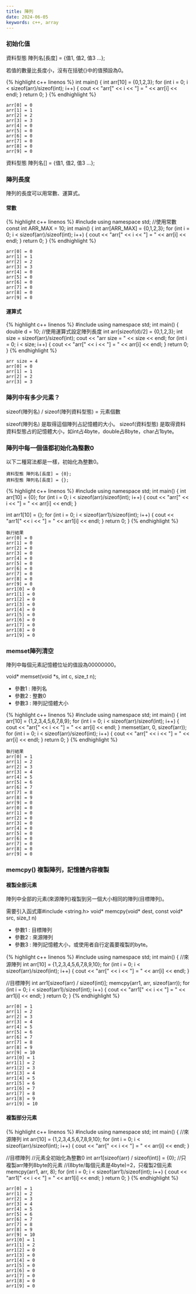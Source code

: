 ```yaml
---
title: 陣列
date: 2024-06-05
keywords: c++, array
---
```


### 初始化值

資料型態 陣列名[長度] = {值1, 值2, 值3 ...};

若值的數量比長度小，沒有在括號{}中的值預設為0。

{% highlight c++ linenos %}
int main() {
  int arr[10] = {0,1,2,3};
  for (int i = 0; i < sizeof(arr)/sizeof(int); i++) {
    cout << "arr[" << i << "] = " << arr[i] << endl;
  }
  return 0;
}
{% endhighlight %}

```
arr[0] = 0
arr[1] = 1
arr[2] = 2
arr[3] = 3
arr[4] = 0
arr[5] = 0
arr[6] = 0
arr[7] = 0
arr[8] = 0
arr[9] = 0
```

資料型態 陣列名[] = {值1, 值2, 值3 ...};

### 陣列長度

陣列的長度可以用常數、運算式。

#### 常數

{% highlight c++ linenos %}
#include <iostream>
using namespace std;
//使用常數
const int ARR_MAX = 10;
int main() {
  int arr[ARR_MAX] = {0,1,2,3};
  for (int i = 0; i < sizeof(arr)/sizeof(int); i++) {
    cout << "arr[" << i << "] = " << arr[i] << endl;
  }
  return 0;
}
{% endhighlight %}

```
arr[0] = 0
arr[1] = 1
arr[2] = 2
arr[3] = 3
arr[4] = 0
arr[5] = 0
arr[6] = 0
arr[7] = 0
arr[8] = 0
arr[9] = 0
```

#### 運算式
{% highlight c++ linenos %}
#include <iostream>
using namespace std;
int main() {
  double d = 10;
  //使用運算式設定陣列長度
  int arr[sizeof(d)/2] = {0,1,2,3};
  int size = sizeof(arr)/sizeof(int);
  cout << "arr size = " << size << endl;
  for (int i = 0; i < size; i++) {
    cout << "arr[" << i << "] = " << arr[i] << endl;
  }
  return 0;
}
{% endhighlight %}

```
arr size = 4
arr[0] = 0
arr[1] = 1
arr[2] = 2
arr[3] = 3
```


### 陣列中有多少元素？

sizeof(陣列名) / sizeof(陣列資料型態) = 元素個數

sizeof(陣列名) 是取得這個陣列占記憶體的大小。
sizeof(資料型態) 是取得資料資料型態占的記憶體大小，如int占4byte，double占8byte，char占1byte。


### 陣列中每一個值都初始化為整數0

以下二種寫法都是一樣，初始化為整數0。
```
資料型態 陣列名[長度] = {0};
資料型態 陣列名[長度] = {};
```

{% highlight c++ linenos %}
#include <iostream>
using namespace std;
int main() {
  int arr[10] = {0};
  for (int i = 0; i < sizeof(arr)/sizeof(int); i++) {
    cout << "arr[" << i << "] = " << arr[i] << endl;
  }
  
  int arr1[10] = {};
  for (int i = 0; i < sizeof(arr1)/sizeof(int); i++) {
    cout << "arr1[" << i << "] = " << arr1[i] << endl;
  }
  return 0;
}
{% endhighlight %}

```
執行結果
arr[0] = 0
arr[1] = 0
arr[2] = 0
arr[3] = 0
arr[4] = 0
arr[5] = 0
arr[6] = 0
arr[7] = 0
arr[8] = 0
arr[9] = 0
arr1[0] = 0
arr1[1] = 0
arr1[2] = 0
arr1[3] = 0
arr1[4] = 0
arr1[5] = 0
arr1[6] = 0
arr1[7] = 0
arr1[8] = 0
arr1[9] = 0
```

### memset陣列清空

陣列中每個元素記憶體位址的值設為00000000。

void* memset(void *s, int c, size_t n);

* 參數1 : 陣列名
* 參數2 : 整數0
* 參數3 : 陣列記憶體大小

{% highlight c++ linenos %}
#include <iostream>
using namespace std;
int main() {
  int arr[10] = {1,2,3,4,5,6,7,8,9};
  for (int i = 0; i < sizeof(arr)/sizeof(int); i++) {
    cout << "arr[" << i << "] = " << arr[i] << endl;
  }
  memset(arr, 0, sizeof(arr));
  for (int i = 0; i < sizeof(arr)/sizeof(int); i++) {
    cout << "arr[" << i << "] = " << arr[i] << endl;
  }
  return 0;
}
{% endhighlight %}
```
執行結果
arr[0] = 1
arr[1] = 2
arr[2] = 3
arr[3] = 4
arr[4] = 5
arr[5] = 6
arr[6] = 7
arr[7] = 8
arr[8] = 9
arr[9] = 0
arr[0] = 0
arr[1] = 0
arr[2] = 0
arr[3] = 0
arr[4] = 0
arr[5] = 0
arr[6] = 0
arr[7] = 0
arr[8] = 0
arr[9] = 0
```

### memcpy() 複製陣列，記憶體內容複製

#### 複製全部元素
陣列中全部的元素(來源陣列)複製到另一個大小相同的陣列(目標陣列)。

需要引入函式庫#include <string.h>
void* memcpy(void* dest, const void* src, size_t n)

* 參數1 : 目標陣列
* 參數2 : 來源陣列
* 參數3 : 陣列記憶體大小，或使用者自行定義要複製的byte。

{% highlight c++ linenos %}
#include <iostream>
using namespace std;
int main() {
	//來源陣列
  int arr[10] = {1,2,3,4,5,6,7,8,9,10};
  for (int i = 0; i < sizeof(arr)/sizeof(int); i++) {
    cout << "arr[" << i << "] = " << arr[i] << endl;
  }

  //目標陣列
  int arr1[sizeof(arr) / sizeof(int)];
  memcpy(arr1, arr, sizeof(arr));
  for (int i = 0; i < sizeof(arr1)/sizeof(int); i++) {
    cout << "arr1[" << i << "] = " << arr1[i] << endl;
  }
  return 0;
}
{% endhighlight %}

```
arr[0] = 1
arr[1] = 2
arr[2] = 3
arr[3] = 4
arr[4] = 5
arr[5] = 6
arr[6] = 7
arr[7] = 8
arr[8] = 9
arr[9] = 10
arr1[0] = 1
arr1[1] = 2
arr1[2] = 3
arr1[3] = 4
arr1[4] = 5
arr1[5] = 6
arr1[6] = 7
arr1[7] = 8
arr1[8] = 9
arr1[9] = 10
```

#### 複製部分元素
{% highlight c++ linenos %}
#include <iostream>
using namespace std;
int main() {
  //來源陣列
  int arr[10] = {1,2,3,4,5,6,7,8,9,10};
  for (int i = 0; i < sizeof(arr)/sizeof(int); i++) {
    cout << "arr[" << i << "] = " << arr[i] << endl;
  }

  //目標陣列
  //元素全初始化為整數0
  int arr1[sizeof(arr) / sizeof(int)] = {0};
  //只複製arr陣列8byte的元素
  //(8byte/每個元素是4byte)=2，只複製2個元素
  memcpy(arr1, arr, 8);
  for (int i = 0; i < sizeof(arr1)/sizeof(int); i++) {
    cout << "arr1[" << i << "] = " << arr1[i] << endl;
  }
  return 0;
}
{% endhighlight %}

```
arr[0] = 1
arr[1] = 2
arr[2] = 3
arr[3] = 4
arr[4] = 5
arr[5] = 6
arr[6] = 7
arr[7] = 8
arr[8] = 9
arr[9] = 10
arr1[0] = 1
arr1[1] = 2
arr1[2] = 0
arr1[3] = 0
arr1[4] = 0
arr1[5] = 0
arr1[6] = 0
arr1[7] = 0
arr1[8] = 0
arr1[9] = 0
```

